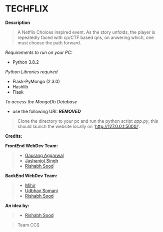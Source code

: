 # TECHFLIX
**Description**
> A Netflix Choices inspired event. As the story unfolds, the player is repeatedly faced with cp/CTF based qns, on anwering which, one 
must choose the path forward. 

*Requirements to run on your PC:*
- Python 3.8.2

*Python Libraries required*
- Flask-PyMongo (2.3.0)
- Hashlib
- Flask

*To access the MongoDb Database*
- use the following URI: ***REMOVED***
> Clone the directory to your pc and run the python script *app.py*, this should launch the website locally on 'http://127.0.0.1:5000/'.

**Credits:**

**FrontEnd WebDev Team:**
> - [Gaurang Aggarwal](https://github.com/gaurang-hub) 
> - [Jashanjot Singh](https://github.com/Jashan01)
> - [Rishabh Sood](https://github.com/RishabhSood)

**BackEnd WebDev Team:**
> - [Mihir](https://github.com/AulonSal)
> - [Udbhav Somani](https://github.com/Udbhav18)
> - [Rishabh Sood](https://github.com/RishabhSood)

**An idea by:**
> - [Rishabh Sood](https://github.com/RishabhSood)

>Team CCS
